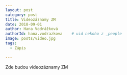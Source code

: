 ```yaml
---
layout: post
category: post
title: Videozáznamy ZM
date: 2018-09-01
author: Hana Vodrážková
authorId: hana.vodrazkova    # uid nekoho z _people
image: posts/video.jpg
tags:
  - Zápis

---
```



Zde budou videozáznamy ZM
